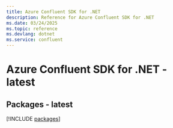 ```yaml
---
title: Azure Confluent SDK for .NET
description: Reference for Azure Confluent SDK for .NET
ms.date: 03/24/2025
ms.topic: reference
ms.devlang: dotnet
ms.service: confluent
---
```

# Azure Confluent SDK for .NET - latest
## Packages - latest
[!INCLUDE [packages](confluent-index.md)]